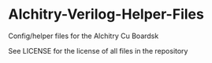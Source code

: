 # Alchitry-Verilog-Helper-Files
Config/helper files for the Alchitry Cu Boardsk

See LICENSE for the license of all files in the repository
